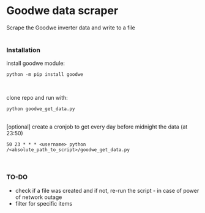# Goodwe data scraper
Scrape the Goodwe inverter data and write to a file
</br></br>

### Installation

install goodwe module: 
```
python -m pip install goodwe
```
</br>

clone repo and run with:
```
python goodwe_get_data.py
```

</br>
[optional] create a cronjob to get every day before midnight the data (at 23:50)

```
50 23 * * * <username> python /<absolute_path_to_script>/goodwe_get_data.py
```

</br>

### TO-DO
- check if a file was created and if not, re-run the script - in case of power of network outage
- filter for specific items
